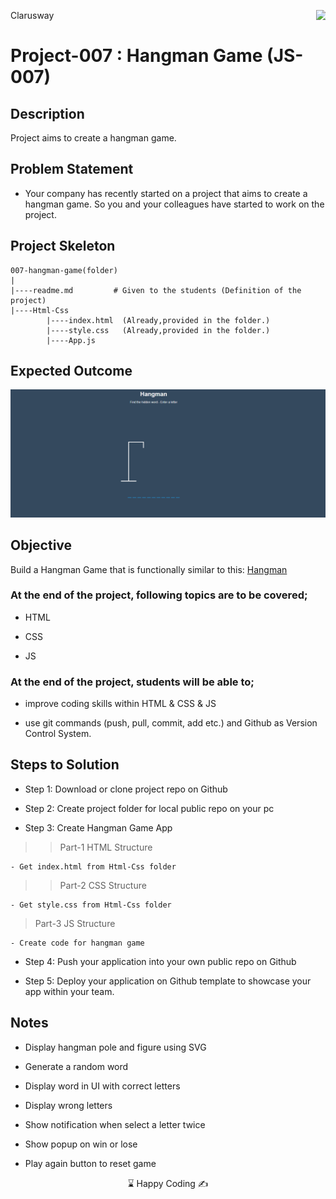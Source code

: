 <p>Clarusway<img align="right"
  src="https://secure.meetupstatic.com/photos/event/3/1/b/9/600_488352729.jpeg"  width="15px"></p>


# Project-007 : Hangman Game (JS-007)

## Description
Project aims to create a hangman game.

## Problem Statement

- Your company has recently started on a project that aims to create a hangman game. So you and your colleagues have started to work on the project.

## Project Skeleton 

```
007-hangman-game(folder)
|
|----readme.md         # Given to the students (Definition of the project)          
|----Html-Css
        |----index.html  (Already,provided in the folder.)
        |----style.css   (Already,provided in the folder.)
        |----App.js
```

## Expected Outcome

![Project 007 Snapshot](Project_007.png)

## Objective

Build a Hangman Game that is functionally similar to this: [Hangman](https://codepen.io/AaronClarusway/full/yLOQBdd)

### At the end of the project, following topics are to be covered;

- HTML 

- CSS

- JS


### At the end of the project, students will be able to;

- improve coding skills within HTML & CSS & JS

- use git commands (push, pull, commit, add etc.) and Github as Version Control System.

## Steps to Solution
  
- Step 1: Download or clone project repo on Github 

- Step 2: Create project folder for local public repo on your pc

- Step 3: Create Hangman Game App

>>Part-1 HTML Structure

	- Get index.html from Html-Css folder

>>Part-2 CSS Structure

	- Get style.css from Html-Css folder

>Part-3 JS Structure

	- Create code for hangman game
	
- Step 4: Push your application into your own public repo on Github

- Step 5: Deploy your application on Github template to showcase your app within your team.

## Notes

- Display hangman pole and figure using SVG

- Generate a random word

- Display word in UI with correct letters

- Display wrong letters

- Show notification when select a letter twice

- Show popup on win or lose

- Play again button to reset game


<center> ⌛ Happy Coding  ✍ </center>


